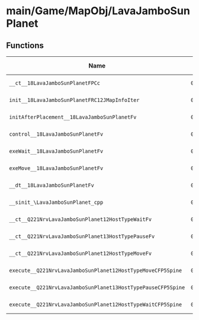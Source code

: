 # main/Game/MapObj/LavaJamboSunPlanet

## Functions

| Name | Address | Match % |
|------|---------|---------|
| `__ct__18LavaJamboSunPlanetFPCc` | `0x801F2208` | :x: (0.0%) |
| `init__18LavaJamboSunPlanetFRC12JMapInfoIter` | `0x801F2270` | :x: (0.0%) |
| `initAfterPlacement__18LavaJamboSunPlanetFv` | `0x801F23C0` | :x: (0.0%) |
| `control__18LavaJamboSunPlanetFv` | `0x801F23C8` | :x: (0.0%) |
| `exeWait__18LavaJamboSunPlanetFv` | `0x801F23D0` | :x: (0.0%) |
| `exeMove__18LavaJamboSunPlanetFv` | `0x801F2458` | :x: (0.0%) |
| `__dt__18LavaJamboSunPlanetFv` | `0x801F250C` | :x: (0.0%) |
| `__sinit_\LavaJamboSunPlanet_cpp` | `0x801F2568` | :x: (0.0%) |
| `__ct__Q221NrvLavaJamboSunPlanet12HostTypeWaitFv` | `0x801F259C` | :x: (0.0%) |
| `__ct__Q221NrvLavaJamboSunPlanet13HostTypePauseFv` | `0x801F25AC` | :x: (0.0%) |
| `__ct__Q221NrvLavaJamboSunPlanet12HostTypeMoveFv` | `0x801F25BC` | :x: (0.0%) |
| `execute__Q221NrvLavaJamboSunPlanet12HostTypeMoveCFP5Spine` | `0x801F25CC` | :x: (0.0%) |
| `execute__Q221NrvLavaJamboSunPlanet13HostTypePauseCFP5Spine` | `0x801F25D4` | :x: (0.0%) |
| `execute__Q221NrvLavaJamboSunPlanet12HostTypeWaitCFP5Spine` | `0x801F25DC` | :x: (0.0%) |